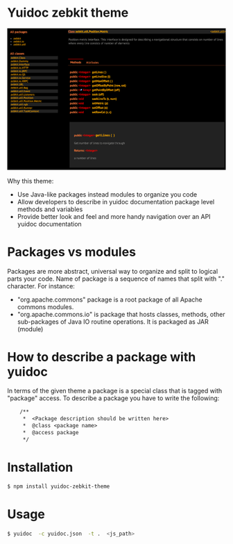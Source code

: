 # Yuidoc zebkit theme

![ScreenShot](/example.png)

Why this theme:
   * Use Java-like packages instead modules to organize you code 
   * Allow developers to describe in yuidoc documentation package level methods and variables   
   * Provide better look and feel and more handy navigation over an API yuidoc documentation
   

# Packages vs modules     

Packages are more abstract, universal way to organize and split to logical parts your code. Name of package is a sequence of names that split with "." character. For instance:
   * "org.apache.commons" package is a root package of all Apache commons modules. 
   * "org.apache.commons.io" is package that hosts classes, methods, other sub-packages of Java IO routine operations. It is packaged as JAR (module)  

# How to describe a package with yuidoc

In terms of the given theme a package is a special class that is tagged with "package" access. To describe a package you have to write the following:

```
    /**
     *  <Package description should be written here>  
     *  @class <package name>
     *  @access package 
     */

```


# Installation

```sh
$ npm install yuidoc-zebkit-theme
```


# Usage

```sh
$ yuidoc  -c yuidoc.json  -t .  <js_path>
```

